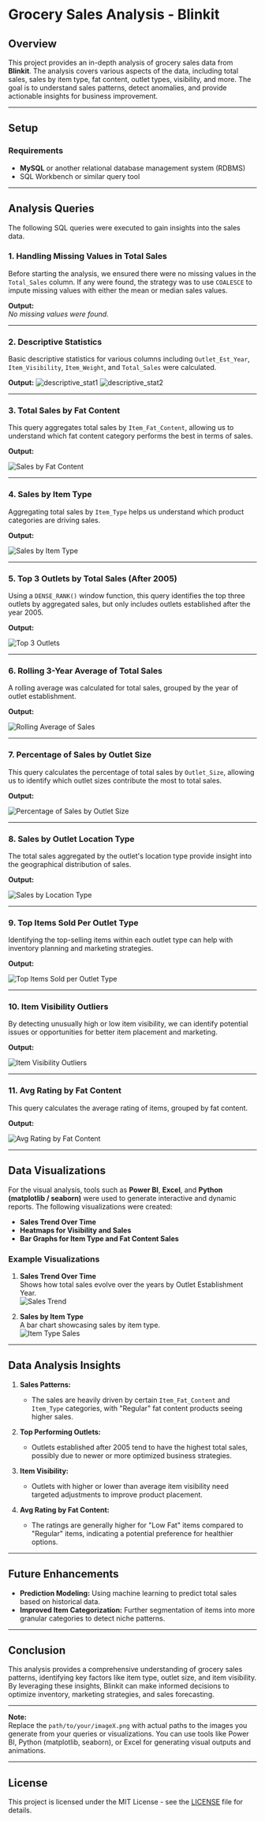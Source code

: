 # Grocery Sales Analysis - Blinkit

## Overview

This project provides an in-depth analysis of grocery sales data from **Blinkit**. The analysis covers various aspects of the data, including total sales, sales by item type, fat content, outlet types, visibility, and more. The goal is to understand sales patterns, detect anomalies, and provide actionable insights for business improvement.

---

## Setup

### Requirements
- **MySQL** or another relational database management system (RDBMS)
- SQL Workbench or similar query tool

---

## Analysis Queries

The following SQL queries were executed to gain insights into the sales data.

### 1. **Handling Missing Values in Total Sales**

Before starting the analysis, we ensured there were no missing values in the `Total_Sales` column. If any were found, the strategy was to use `COALESCE` to impute missing values with either the mean or median sales values.

**Output:**  
*No missing values were found.*

---

### 2. **Descriptive Statistics**

Basic descriptive statistics for various columns including `Outlet_Est_Year`, `Item_Visibility`, `Item_Weight`, and `Total_Sales` were calculated.

**Output:**
![descriptive_stat1](https://github.com/user-attachments/assets/b64556cf-678b-43a9-a787-51000b0bb9ed)
![descriptive_stat2](https://github.com/user-attachments/assets/c70f666d-6157-41e1-ac08-22a657c7da5b)


---

### 3. **Total Sales by Fat Content**

This query aggregates total sales by `Item_Fat_Content`, allowing us to understand which fat content category performs the best in terms of sales.

**Output:**

![Sales by Fat Content](path/to/your/image2.png)

---

### 4. **Sales by Item Type**

Aggregating total sales by `Item_Type` helps us understand which product categories are driving sales.

**Output:**

![Sales by Item Type](path/to/your/image3.png)

---

### 5. **Top 3 Outlets by Total Sales (After 2005)**

Using a `DENSE_RANK()` window function, this query identifies the top three outlets by aggregated sales, but only includes outlets established after the year 2005.

**Output:**

![Top 3 Outlets](path/to/your/image4.png)

---

### 6. **Rolling 3-Year Average of Total Sales**

A rolling average was calculated for total sales, grouped by the year of outlet establishment.

**Output:**

![Rolling Average of Sales](path/to/your/image5.gif)

---

### 7. **Percentage of Sales by Outlet Size**

This query calculates the percentage of total sales by `Outlet_Size`, allowing us to identify which outlet sizes contribute the most to total sales.

**Output:**

![Percentage of Sales by Outlet Size](path/to/your/image6.png)

---

### 8. **Sales by Outlet Location Type**

The total sales aggregated by the outlet's location type provide insight into the geographical distribution of sales.

**Output:**

![Sales by Location Type](path/to/your/image7.png)

---

### 9. **Top Items Sold Per Outlet Type**

Identifying the top-selling items within each outlet type can help with inventory planning and marketing strategies.

**Output:**

![Top Items Sold per Outlet Type](path/to/your/image8.png)

---

### 10. **Item Visibility Outliers**

By detecting unusually high or low item visibility, we can identify potential issues or opportunities for better item placement and marketing.

**Output:**

![Item Visibility Outliers](path/to/your/image9.png)

---

### 11. **Avg Rating by Fat Content**

This query calculates the average rating of items, grouped by fat content.

**Output:**

![Avg Rating by Fat Content](path/to/your/image10.png)

---

## Data Visualizations

For the visual analysis, tools such as **Power BI**, **Excel**, and **Python (matplotlib / seaborn)** were used to generate interactive and dynamic reports. The following visualizations were created:

- **Sales Trend Over Time**
- **Heatmaps for Visibility and Sales**
- **Bar Graphs for Item Type and Fat Content Sales**

### Example Visualizations

1. **Sales Trend Over Time**  
   Shows how total sales evolve over the years by Outlet Establishment Year.  
   ![Sales Trend](path/to/your/sales_trend.gif)

2. **Sales by Item Type**  
   A bar chart showcasing sales by item type.  
   ![Item Type Sales](path/to/your/item_type_sales.png)

---

## Data Analysis Insights

1. **Sales Patterns:**
   - The sales are heavily driven by certain `Item_Fat_Content` and `Item_Type` categories, with "Regular" fat content products seeing higher sales.

2. **Top Performing Outlets:**
   - Outlets established after 2005 tend to have the highest total sales, possibly due to newer or more optimized business strategies.

3. **Item Visibility:**
   - Outlets with higher or lower than average item visibility need targeted adjustments to improve product placement.

4. **Avg Rating by Fat Content:**
   - The ratings are generally higher for "Low Fat" items compared to "Regular" items, indicating a potential preference for healthier options.

---

## Future Enhancements

- **Prediction Modeling:** Using machine learning to predict total sales based on historical data.
- **Improved Item Categorization:** Further segmentation of items into more granular categories to detect niche patterns.

---

## Conclusion

This analysis provides a comprehensive understanding of grocery sales patterns, identifying key factors like item type, outlet size, and item visibility. By leveraging these insights, Blinkit can make informed decisions to optimize inventory, marketing strategies, and sales forecasting.

---

**Note:**  
Replace the `path/to/your/imageX.png` with actual paths to the images you generate from your queries or visualizations. You can use tools like Power BI, Python (matplotlib, seaborn), or Excel for generating visual outputs and animations.

---

## License

This project is licensed under the MIT License - see the [LICENSE](LICENSE) file for details.
